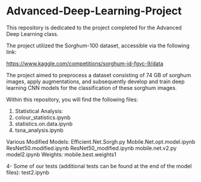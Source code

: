 # Advanced-Deep-Learning-Project
This repository is dedicated to the project completed for the Advanced Deep Learning class.

The project utilized the Sorghum-100 dataset, accessible via the following link:

https://www.kaggle.com/competitions/sorghum-id-fgvc-9/data

The project aimed to preprocess a dataset consisting of 74 GB of sorghum images, apply augmentations, and subsequently develop and train deep learning CNN models for the classification of these sorghum images.

Within this repository, you will find the following files:
1. Statistical Analysis:
2. colour_statistics.ipynb
3. statistics.on.data.ipynb
4. tsna_analysis.ipynb

Various Modified Models:
Efficient.Net.Sorgh.py
Mobile.Net.opt.model.ipynb
ResNet50.modified.ipynb
ResNet50_modified.ipynb
mobile.net.v2.py
model2.ipynb
Weights:
mobile.best.weights1

4- Some of our tests (additional tests can be found at the end of the model files):
test2.ipynb

